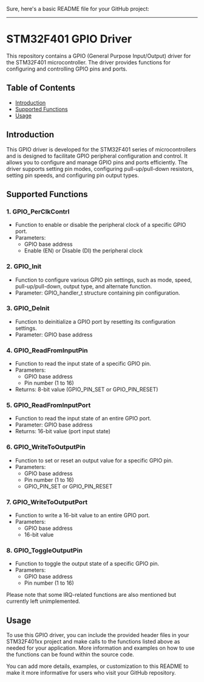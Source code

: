 Sure, here's a basic README file for your GitHub project:

---

# STM32F401 GPIO Driver

This repository contains a GPIO (General Purpose Input/Output) driver for the STM32F401 microcontroller. The driver provides functions for configuring and controlling GPIO pins and ports.

## Table of Contents

- [Introduction](#introduction)
- [Supported Functions](#supported-functions)
- [Usage](#usage)


## Introduction

This GPIO driver is developed for the STM32F401 series of microcontrollers and is designed to facilitate GPIO peripheral configuration and control. It allows you to configure and manage GPIO pins and ports efficiently. The driver supports setting pin modes, configuring pull-up/pull-down resistors, setting pin speeds, and configuring pin output types.

## Supported Functions

### 1. GPIO_PerClkContrl
- Function to enable or disable the peripheral clock of a specific GPIO port.
- Parameters:
  - GPIO base address
  - Enable (EN) or Disable (DI) the peripheral clock

### 2. GPIO_Init
- Function to configure various GPIO pin settings, such as mode, speed, pull-up/pull-down, output type, and alternate function.
- Parameter: GPIO_handler_t structure containing pin configuration.

### 3. GPIO_DeInit
- Function to deinitialize a GPIO port by resetting its configuration settings.
- Parameter: GPIO base address

### 4. GPIO_ReadFromInputPin
- Function to read the input state of a specific GPIO pin.
- Parameters:
  - GPIO base address
  - Pin number (1 to 16)
- Returns: 8-bit value (GPIO_PIN_SET or GPIO_PIN_RESET)

### 5. GPIO_ReadFromInputPort
- Function to read the input state of an entire GPIO port.
- Parameter: GPIO base address
- Returns: 16-bit value (port input state)

### 6. GPIO_WriteToOutputPin
- Function to set or reset an output value for a specific GPIO pin.
- Parameters:
  - GPIO base address
  - Pin number (1 to 16)
  - GPIO_PIN_SET or GPIO_PIN_RESET

### 7. GPIO_WriteToOutputPort
- Function to write a 16-bit value to an entire GPIO port.
- Parameters:
  - GPIO base address
  - 16-bit value

### 8. GPIO_ToggleOutputPin
- Function to toggle the output state of a specific GPIO pin.
- Parameters:
  - GPIO base address
  - Pin number (1 to 16)

Please note that some IRQ-related functions are also mentioned but currently left unimplemented.

## Usage

To use this GPIO driver, you can include the provided header files in your STM32F401xx project and make calls to the functions listed above as needed for your application. More information and examples on how to use the functions can be found within the source code.



You can add more details, examples, or customization to this README to make it more informative for users who visit your GitHub repository.
